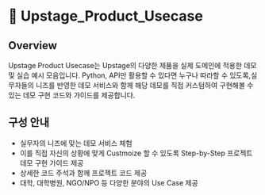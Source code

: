 # 📘 Upstage_Product_Usecase

## Overview
Upstage Product Usecase는 Upstage의 다양한 제품을 실제 도메인에 적용한 데모 및 실습 예시 모음입니다.
Python, API만 활용할 수 있다면 누구나 따라할 수 있도록,실무자들의 니즈를 반영한 데모 서비스와 함께 해당 데모를 직접 커스텀하여 구현해볼 수 있는 데모 구현 코드와 가이드를 제공합니다.

## 구성 안내
- 실무자의 니즈에 맞는 데모 서비스 체험
- 이를 직접 자신의 상황에 맞게 Custmoize 할 수 있도록 Step-by-Step 프로젝트 데모 구현 가이드 제공
- 상세한 코드 주석과 함께 프로젝트 코드 제공
- 대학, 대학병원, NGO/NPO 등 다양한 분야의 Use Case 제공


